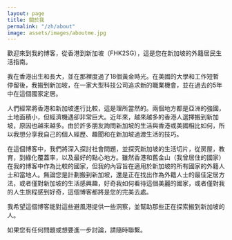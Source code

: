 ```yaml
---
layout: page
title: 關於我
permalink: "/zh/about"
image: assets/images/aboutme.jpg
---
```


歡迎來到我的博客，從香港到新加坡（FHK2SG），這是您在新加坡的外籍居民生活指南。

我在香港出生和長大，並在那裡度過了18個黃金時光。在美國的大學和工作短暫停留後，我搬到新加坡，在一家大型科技公司追求新的職業機會，並在過去的5年中在這個國家定居。

人們經常將香港和新加坡進行比較，這是理所當然的。兩個地方都是亞洲的強國，土地面積小，但經濟機遇卻非常巨大。近年來，越來越多的香港人選擇搬到新加坡，原因也越來越多。由於許多朋友詢問新加坡的生活與香港或美國相比如何，所以我想分享我自己的個人經歷、趣聞和在新加坡過渡生活的技巧。

在這個博客中，我們將深入探討社會問題，並探究新加坡的生活切片，從房屋，教育，到綠化覆蓋率，以及最好的點心地方。雖然香港和舊金山（我曾居住的國家）在我的博客中作為比較的國家，但我的內容旨在適用於新加坡的所有國家的外籍人士和當地人。無論您是計劃搬到新加坡，還是正在找出作為外籍人士的最佳定居方法，或者僅對新加坡的生活感興趣，好奇我如何看待這個美麗的國家，或者僅對我的人生旅程感到好奇，這個博客都將是您的完美去處。

我希望這個博客能對這些避風港提供一些洞察，並幫助那些正在探索搬到新加坡的人。

如果您有任何問題或想要進一步討論，請隨時聯繫。
